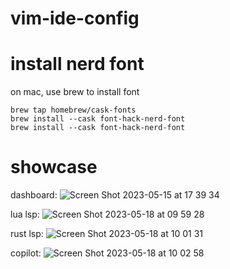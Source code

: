 # vim-ide-config

# install nerd font

on mac, use brew to install font
```shell
brew tap homebrew/cask-fonts
brew install --cask font-hack-nerd-font
brew install --cask font-hack-nerd-font
```

# showcase

dashboard:
![Screen Shot 2023-05-15 at 17 39 34](https://github.com/DriedYellowPeach/vim-ide-config/assets/49219666/4e8f5a4a-9bca-4322-b7bd-0a8eb0141532)

lua lsp:
![Screen Shot 2023-05-18 at 09 59 28](https://github.com/DriedYellowPeach/vim-ide-config/assets/49219666/2c8a5bca-0ed0-409b-be61-120b36715f3d)

rust lsp:
![Screen Shot 2023-05-18 at 10 01 31](https://github.com/DriedYellowPeach/vim-ide-config/assets/49219666/5e521ee7-ff6c-4ca6-a2be-d2b6685cb065)

copilot:
![Screen Shot 2023-05-18 at 10 02 58](https://github.com/DriedYellowPeach/vim-ide-config/assets/49219666/cfe1525c-951a-4428-92fc-10df7d68f099)
